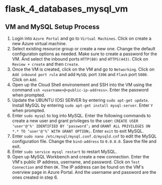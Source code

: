 # flask_4_databases_mysql_vm

## VM and MySQL Setup Process
1. Login into `Azure Portal` and go to `Virtual Machines`. Click on create a new Azure virtual machine.
2. Select existing resource group or create a new one. Change the default configuraton options as needed. Make sure to create a password for the VM. And select the inbound ports `HTTP(80)` and `HTTPS(443)`. Click on `Review + create` and then `Create`.
3. Once the VM is created, click on the VM and go to `Networking`. Click on `Add inbound port rule` and add `MySQL` port `3306` and `Flask` port `5000`. Click on `Add`.
4. Open up the Cloud Shell environement and SSH into the VM using the command `ssh <username>@<public-ip-address>`. Enter the password when prompted. 
5. Update the UBUNTU (OS) SERVER by entering `sudo apt-get update`. Install MySQL by entering `sudo apt-get install mysql-server`. Enter `Y` when prompted.
6. Enter `sudo mysql` to log into MySQL. Enter the following commands to create a new user and grant privileges to the user: `CREATE USER ‘user'@'%' IDENTIFIED BY ‘password’;` and `GRANT ALL PRIVILEGES ON *.* TO ‘user'@'%’ WITH GRANT OPTION;`. Enter `exit` to exit MySQL.
7. Enter `sudo nano /etc/mysql/mysql.conf.d/mysqld.cnf` to edit the MySQL configuration file. Change the `bind-address` to `0.0.0.0`. Save the file and exit.
8. Enter `sudo service mysql restart` to restart MySQL. 
9. Open up MySQL Workbench and create a new connection. Enter the VM's public IP address, username, and password. Click on `Test Connection` and then `OK`. The IP address can be found on the VM's overview page in Azure Portal. And the username and password are the ones created in step 6.